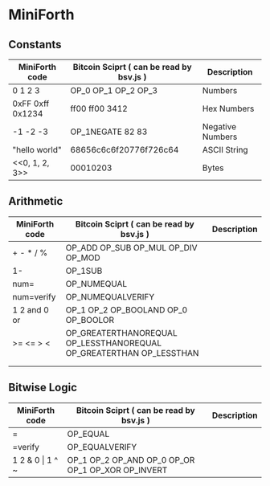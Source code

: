 # MiniForth

## Constants

| MiniForth code   | Bitcoin Sciprt ( can be read by bsv.js ) | Description      |
| ---------------- | ---------------------------------------- | ---------------- |
| 0 1 2 3          | OP_0 OP_1 OP_2 OP_3                      | Numbers          |
| 0xFF 0xff 0x1234 | ff00 ff00 3412                           | Hex Numbers      |
| -1 -2 -3         | OP_1NEGATE 82 83                         | Negative Numbers |
| "hello world"    | 68656c6c6f20776f726c64                   | ASCII String     |
| <<0, 1, 2, 3>>   | 00010203                                 | Bytes            |

## Arithmetic

| MiniForth code | Bitcoin Sciprt ( can be read by bsv.js )                     | Description |
| -------------- | ------------------------------------------------------------ | ----------- |
| + - * / %      | OP_ADD OP_SUB OP_MUL OP_DIV OP_MOD                           |             |
| 1-             | OP_1SUB                                                      |             |
| num=           | OP_NUMEQUAL                                                  |             |
| num=verify     | OP_NUMEQUALVERIFY                                            |             |
| 1 2 and 0 or   | OP_1 OP_2 OP_BOOLAND OP_0 OP_BOOLOR                          |             |
| >= <= > <      | OP_GREATERTHANOREQUAL OP_LESSTHANOREQUAL OP_GREATERTHAN OP_LESSTHAN |             |
|                |                                                              |             |
|                |                                                              |             |

## Bitwise Logic

| MiniForth code   | Bitcoin Sciprt ( can be read by bsv.js )          | Description |
| ---------------- | ------------------------------------------------- | ----------- |
| =                | OP_EQUAL                                          |             |
| =verify          | OP_EQUALVERIFY                                    |             |
| 1 2 & 0 \| 1 ^ ~ | OP_1 OP_2 OP_AND OP_0 OP_OR OP_1 OP_XOR OP_INVERT |             |

